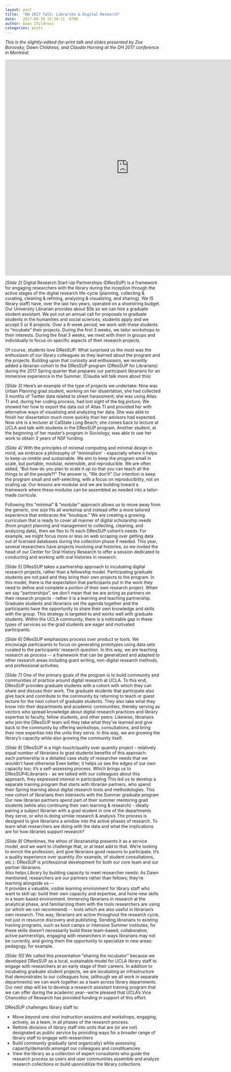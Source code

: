 ```yaml
---
layout: post
title:  "DH 2017 Talk: Libraries & Digital Research"
date:   2017-08-10 15:20:11 -0700
author: Dawn Childress
categories: posts
---
```


*This is the slightly-edited-for-print talk and slides presented by Zoe Borovsky, Dawn Childress, and Claudia Horning at the DH 2017 conference in Montréal.*

<iframe src="http://dressup.library.ucla.edu/presentations/dh2017/" width="800" height="700" scrolling="no" frameborder="0" webkitallowfullscreen mozallowfullscreen allowfullscreen></iframe>


*[Slide 2]* Digital Research Start-Up Partnerships (DResSUP) is a framework for engaging researchers with the library during the inception through the active stages of the digital research life-cycle  (planning, collecting & curating, cleaning & refining, analyzing & visualizing, and sharing).
We (5 library staff) have, over the last two years, operated on a shoestring budget.  Our University Librarian provides about $5k so we can hire a graduate student assistant. We put out an annual call for proposals to graduate students in the humanities and social sciences; students apply and we accept 5 or 6 projects. Over a 6-week period, we work with these students to “incubate” their projects. During the first 3 weeks, we tailor workshops to their interests.  During the final 3 weeks, we meet with them in groups and individually to focus on specific aspects of their research projects.

Of course, students love DResSUP. What surprised us the most was the enthusiasm of our library colleagues as they learned about the program and the projects. Building upon that curiosity and enthusiasm, we recently added a librarian cohort to the DResSUP program (DResSUP for Librarians) during the 2017 Spring quarter that prepares our participant librarians for an immersive experience in the Summer. (Claudia will talk more about this)

*[Slide 3]* Here’s an example of the type of projects we undertake: Nina was Urban Planning grad student, working on her dissertation, she had collected 3 months of Twitter data related to street harassment; she was using Atlas TI and, during her coding process, had lost sight of the big picture; We showed her how to export the data out of Atlas TI and provided her with alternative ways of visualizing and analyzing her data. She was able to finish her dissertation much more quickly than her advisors had expected. Now she is a lecturer at CalState Long Beach; she comes back to lecture  at UCLA and talk with students in the DResSUP program. Another student, at the beginning of her master’s program in Sociology, was able to use her work to obtain 3 years of NSF funding.

*[Slide 4]* With the principles of minimal computing and minimal design in mind, we embrace a philosophy of “minimalism’ - especially where it helps to keep us nimble and sustainable. We aim to keep the program small in scale, but portable, modular, extensible, and reproducible.
We are often asked, “But how do you plan to scale it up so that you can teach all the things to all the people?!” The answer is, “We don’t!” Our intention is keep the program small and self-selecting, with a focus on reproducibility, not on scaling up. Our lessons are modular and we are building toward a framework where these modules can be assembled as needed into a tailor-made curricula.

Following this “minimal” & “modular” approach allows us to move away from the generic, one size fits all workshop and instead offer a more tailored experience that embraces the “boutique.” We are creating a growing curriculum that is ready to cover all manner of digital scholarship needs (from project planning and management to collecting, cleaning, and analyzing data), then we flex to fit each DResSUP cohort’s needs. For example, we might focus more or less on web scraping over getting data out of licensed databases during the collection phase if needed. This year, several researchers have projects involving oral histories, so we invited the head of our Center for Oral History Research to offer a session dedicated to conducting and working with oral histories in research.

*[Slide 5]* DResSUP takes a partnership approach to incubating digital research projects, rather than a fellowship model. Participating graduate students are not paid and they bring their own projects to the program. In this model, there is the expectation that participants put in the work they need to define and complete a portion of their own research project. When we say “partnerships”, we don’t mean that we are acting as partners on their research projects - rather it is a learning and teaching partnership. Graduate students and librarians set the agenda together and the participants have the opportunity to share their own knowledge and skills with the group.
This strategy is targeted to and works well with graduate students. Within the UCLA community, there is a noticeable gap in these types of services so the grad students are eager and motivated participants.  

*[Slide 6]* DResSUP emphasizes process over product or tools. We encourage participants to focus on generating prototypes using data sets curated to the participants’ research question. In this way, we are teaching research as process -- a framework that can be generalized and adapted to other research areas including grant writing, non-digital research methods, and professional activities.  

*[Slide 7]* One of the primary goals of the program is to build community and communities of practice around digital research at UCLA. To this end, DResSUP provides graduate students with a cohort with which they can share and discuss their work. The graduate students that participate also give back and contribute to the community by returning to teach or guest lecture for the next cohort of graduate students. They also take what they know into their departments and academic communities, thereby serving as vectors who spread knowledge about digital research practices and library expertise to faculty, fellow students, and other peers. Likewise, librarians who join the DResSUP team will they take what they’ve learned and give back to the community by offering workshops, consultations, and bring their new expertise into the units they serve. In this way, we are growing the library’s capacity while also growing the community itself.

*[Slide 8]* DResSUP is a high-touch/quality over quantity project - relatively equal number of librarians to grad students
benefits of this approach:  
each partnership is a detailed case study of researcher needs that we wouldn’t have otherwise
Even better, it helps us see the edges of our own capacity too; it’s a self-assessing process.
Which brings us to DResSUP4Librarians - as we talked with our colleagues about this approach, they expressed interest in participating
 This led us to develop a separate training program that starts with librarian partners, who spend their Spring learning about digital research tools and methodologies. This new cohort of librarians then intersects with the Summer graduate program
Our new librarian partners spend part of their summer mentoring grad students (while also continuing their own learning & research) - ideally pairing a subject librarian with a grad student in one of the departments they serve, or who is doing similar research & analysis
The process is designed to give librarians a window into the active phases of research. To learn what researchers are doing with the data and what the implications are for how libraries support research?   

*[Slide 9]* Oftentimes, the ethos of librarianship presents it as a service model, and we want to challenge that, or at least add to that. We’re looking to enrich the profession, and give librarians good reasons to participate. It’s a quality experience over quantity (for example, of student consultations, etc.): DResSUP is professional development for both our core team and our partner librarians.   
Also helps Library by building capacity to meet researcher needs: As Dawn mentioned, researchers are our partners rather than fellows; they’re learning alongside us --  
It provides a valuable, visible learning environment for library staff who want to skill up: build their own capacity and expertise, and hone new skills in a team-based environment.
Immersing librarians in research at the analytical phase, and familiarizing them with the tools researchers are using (or which we can recommend) -- tools which are also useful in librarian’s own research. This way, librarians are active throughout the research cycle, not just in resource discovery and publishing.
Sending librarians to existing training programs, such as boot camps or intensive Summer institutes, for these skills doesn’t necessarily build these team-based, collaborative, active partnerships, engaging with researchers in ways librarians may not be currently, and giving them the opportunity to specialize in new areas: pedagogy, for example.

*[Slide 10]* We called this presentation “sharing the incubator” because we developed DResSUP as a local, sustainable model for UCLA library staff to engage with researchers at an early stage of their careers.  In addition to incubating graduate student projects, we are incubating an infrastructure that demonstrates to our colleagues how, (although we all work in separate departments) we can work together as a team across library departments.  Our next step will be to develop a research assistant training program that we can offer during the academic year--we’re pleased that UCLA’s Vice Chancellor of Research has provided funding in support of this effort.  

DResSUP challenges library staff to:
* Move beyond one-shot instruction sessions and workshops, engaging, actively, as a team, in all phases of the research process.  
* Rethink divisions of library staff into units that are (or are not) designated as public service by providing ways for a broader range of library staff to engage with researchers
* Build community gradually (and organically) while assessing capacity/demands amongst our colleagues and constituencies
* View the library as a collection of expert consultants who guide the research process as users and user communities assemble and analyze research collections or build upon/utilize the library collections
